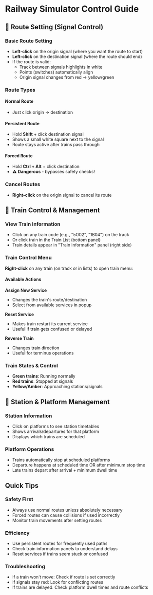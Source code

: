 # Railway Simulator Control Guide

## 🚦 Route Setting (Signal Control)

### Basic Route Setting
- **Left-click** on the origin signal (where you want the route to start)
- **Left-click** on the destination signal (where the route should end)
- If the route is valid:
  - Track between signals highlights in white
  - Points (switches) automatically align
  - Origin signal changes from red → yellow/green

### Route Types

#### Normal Route
- Just click origin → destination

#### Persistent Route
- Hold **Shift** + click destination signal
- Shows a small white square next to the signal
- Route stays active after trains pass through

#### Forced Route
- Hold **Ctrl + Alt** + click destination
- ⚠️ **Dangerous** - bypasses safety checks!

### Cancel Routes
- **Right-click** on the origin signal to cancel its route

## 🚂 Train Control & Management

### View Train Information
- Click on any train code (e.g., "5O02", "1B04") on the track
- Or click train in the Train List (bottom panel)
- Train details appear in "Train Information" panel (right side)

### Train Control Menu
**Right-click** on any train (on track or in lists) to open train menu:

#### Available Actions

**Assign New Service**
- Changes the train's route/destination
- Select from available services in popup

**Reset Service**
- Makes train restart its current service
- Useful if train gets confused or delayed

**Reverse Train**
- Changes train direction
- Useful for terminus operations

### Train States & Control
- **Green trains**: Running normally
- **Red trains**: Stopped at signals
- **Yellow/Amber**: Approaching stations/signals

## 🏢 Station & Platform Management

### Station Information
- Click on platforms to see station timetables
- Shows arrivals/departures for that platform
- Displays which trains are scheduled

### Platform Operations
- Trains automatically stop at scheduled platforms
- Departure happens at scheduled time OR after minimum stop time
- Late trains depart after arrival + minimum dwell time

## Quick Tips

### Safety First
- Always use normal routes unless absolutely necessary
- Forced routes can cause collisions if used incorrectly
- Monitor train movements after setting routes

### Efficiency
- Use persistent routes for frequently used paths
- Check train information panels to understand delays
- Reset services if trains seem stuck or confused

### Troubleshooting
- If a train won't move: Check if route is set correctly
- If signals stay red: Look for conflicting routes
- If trains are delayed: Check platform dwell times and route conflicts